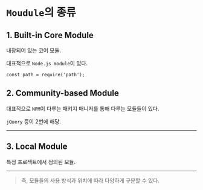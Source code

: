 # **`Moudule`의 종류**

## **1. Built-in Core Module**

내장되어 있는 코어 모듈.

대표적으로 `Node.js module`이 있다.

```
const path = require('path');
```

## **2. Community-based Module**

대표적으로 `NPM`이 다루는 패키지 매니저를 통해 다루는 모듈들이 있다.

`jQuery` 등이 2번에 해당.

---

## **3. Local Module**

특정 프로젝트에서 정의된 모듈.

---

> 즉, 모듈들의 사용 방식과 위치에 따라 다양하게 구분할 수 있다.
